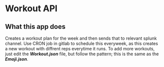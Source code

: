 # Workout API



## What this app does

Creates a workout plan for the week and then sends that to relevant splunk channel. Use CRON job in gitlab to schedule this everyweek, as this creates a new workout with diffrent reps everytime it runs. To add more workouts, just edit the ***Workout.json*** file, but follow the pattern; this is the same as the ***Emoji.json***.


